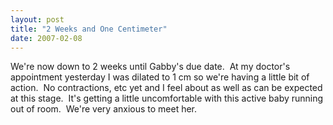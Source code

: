 ```yaml
---
layout: post
title: "2 Weeks and One Centimeter"
date: 2007-02-08
---
```


We're now down to 2 weeks until Gabby's due date.  At my doctor's appointment yesterday I was dilated to 1 cm so we're having a little bit of action.  No contractions, etc yet and I feel about as well as can be expected at this stage.  It's getting a little uncomfortable with this active baby running out of room.  We're very anxious to meet her.
